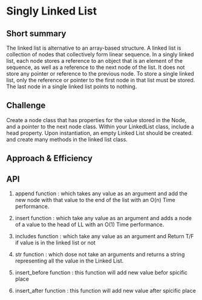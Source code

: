 # Singly Linked List
 ## Short summary 
 The linked list is alternative to an array-based structure. A linked list is collection of nodes that collectively form linear sequence. In a singly linked list, each node stores a reference to an object that is an element of the sequence, as well as a reference to the next node of the list. It does not store any pointer or reference to the previous node. To store a single linked list, only the reference or pointer to the first node in that list must be stored. The last node in a single linked list points to nothing.

## Challenge

Create a node class that has properties for the value stored in the Node,
and a pointer to the next node class.
Within your LinkedList class, include a head property. Upon instantiation, an empty Linked List should be created.
and create many methods in the linked list class.


## Approach & Efficiency
<!-- What approach did you take? Why? What is the Big O space/time for this approach? -->


## API
1. append function :
 which takes any value as an argument and add the new node with that value to the end of the list with an O(n) Time performance.

2. insert function :
 which take any value as an argument and adds a node of a value to the head of LL with an O(1) Time performance.

3. includes function :
 which take any value as an argument and Return T/F if value is in the linked list or not

4. str function :
 which dose not take an arguments and returns a string representing all the value in the Linked List.

5. insert_before function :
  this function will add new value befor spicific place

6.  insert_after function :
  this function will add new value after spicific place

